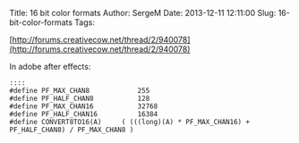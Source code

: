 Title: 16 bit color formats
Author: SergeM
Date: 2013-12-11 12:11:00
Slug: 16-bit-color-formats
Tags: 

[http://forums.creativecow.net/thread/2/940078](http://forums.creativecow.net/thread/2/940078)

In adobe after effects:

    ::::
    #define PF_MAX_CHAN8			255
    #define PF_HALF_CHAN8			128
    #define PF_MAX_CHAN16			32768
    #define PF_HALF_CHAN16			16384
    #define CONVERT8TO16(A)		( (((long)(A) * PF_MAX_CHAN16) + PF_HALF_CHAN8) / PF_MAX_CHAN8 )
    
